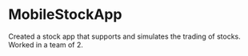 # MobileStockApp
Created a stock app that supports and simulates the trading of stocks. Worked in a team of 2.
